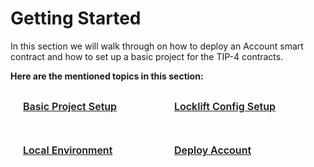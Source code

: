 # Getting Started
In this section we will walk through on how to deploy an Account smart contract and how to set up a basic project for the TIP-4 contracts.

**Here are the mentioned topics in this section:**

<div class="sections-container">
  <div class="bridge-section-row">
    <a href="/gettingStarted/basicProjectSetup.html">
      <span class="bridge-section">Basic Project Setup</span>
    </a>
    <a href="/gettingStarted/lockliftConfigSetting.html">
      <span class="bridge-section">Locklift Config Setup</span>
    </a>
  </div>
  <div class="bridge-section-row">
    <a href="/gettingStarted/helperScripts.html">
      <span class="bridge-section">Local Environment</span>
    </a>
    <a href="/gettingStarted/deployAccount.html">
      <span class="bridge-section">Deploy Account</span>
    </a>
  </div>
</div>

<style>
.bridge-section-row {
  display: flex;
  flex-wrap: wrap;
  justify-content: space-between;
  margin : 10px;
}

.sections-container a{
    flex : 1;
}
.bridge-section {
  background-color: var(--vp-c-bg-mute);
  transition: background-color 0.1s;
  width : 98%;
  display: flex;
  padding: 1rem 0 1rem 10px;
  border: 1px solid var(--vp-c-divider);
  border-radius: 8px;
  font-weight: 600;
  font-size: 16px;
  text-align: left;
  margin-bottom: 0.5rem;
  cursor: pointer;;

}
</style>
